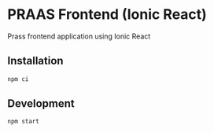 # PRAAS Frontend (Ionic React)

Prass frontend application using Ionic React

## Installation

```js
npm ci
```

## Development

```js
npm start
```
